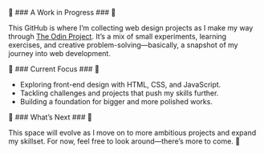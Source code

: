 🌲 ### A Work in Progress ### 🍃

This GitHub is where I’m collecting web design projects as I make my way through [The Odin Project](https://www.theodinproject.com/). 
It’s a mix of small experiments, learning exercises, and creative problem-solving—basically, a snapshot of my journey into web development.

🎯 ### Current Focus ### 🐠

- Exploring front-end design with HTML, CSS, and JavaScript.
- Tackling challenges and projects that push my skills further.
- Building a foundation for bigger and more polished works.

📌 ### What’s Next ### 🎵

This space will evolve as I move on to more ambitious projects and expand my skillset. For now, feel free to look around—there’s more to come. 👀

<!---
RSKonkle/RSKonkle is a ✨ special ✨ repository because its `README.md` (this file) appears on your GitHub profile.
You can click the Preview link to take a look at your changes.
--->
